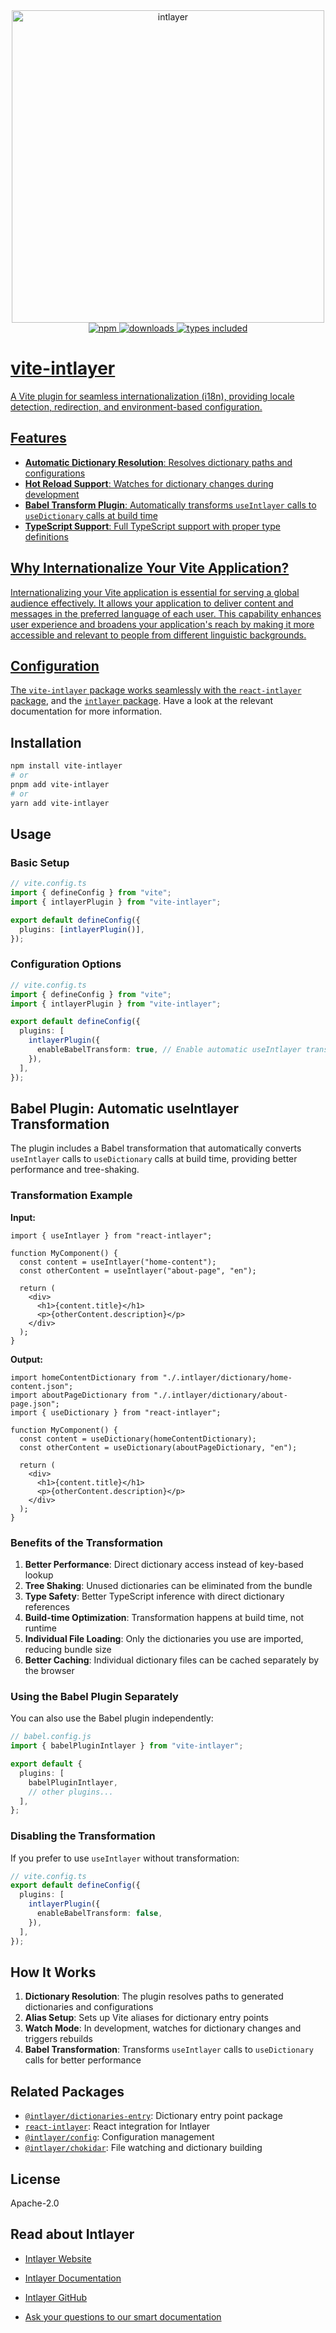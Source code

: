 <div align="center">
  <a href="https://intlayer.org">
    <img src="https://raw.githubusercontent.com/aymericzip/intlayer/572ae9c9acafb74307b81530c1931a8e98990aef/docs/assets/logo.png" width="500" alt="intlayer" />
  </a>
</div>

<div align="center">
  <a href="https://www.npmjs.com/package/vite-intlayer">
    <img alt="npm" src="https://img.shields.io/npm/v/vite-intlayer.svg?labelColor=49516F&color=8994BC" />
  </a>
  <a href="https://npmjs.org/package/vite-intlayer">
    <img alt="downloads" src="https://badgen.net/npm/dm/vite-intlayer?labelColor=49516F&color=8994BC" />
  </a>
  <a href="https://npmjs.org/package/vite-intlayer">
    <img alt="types included" src="https://badgen.net/npm/types/vite-intlayer?labelColor=49516F&color=8994BC" 
  />
</div>

# vite-intlayer

A Vite plugin for seamless internationalization (i18n), providing locale detection, redirection, and environment-based configuration.

## Features

- **Automatic Dictionary Resolution**: Resolves dictionary paths and configurations
- **Hot Reload Support**: Watches for dictionary changes during development
- **Babel Transform Plugin**: Automatically transforms `useIntlayer` calls to `useDictionary` calls at build time
- **TypeScript Support**: Full TypeScript support with proper type definitions

## Why Internationalize Your Vite Application?

Internationalizing your Vite application is essential for serving a global audience effectively. It allows your application to deliver content and messages in the preferred language of each user. This capability enhances user experience and broadens your application's reach by making it more accessible and relevant to people from different linguistic backgrounds.

## Configuration

The `vite-intlayer` package works seamlessly with the [`react-intlayer` package](https://github.com/aymericzip/intlayer/blob/main/docs/en/packages/react-intlayer/index.md), and the [`intlayer` package](https://github.com/aymericzip/intlayer/blob/main/docs/en/packages/intlayer/index.md). Have a look at the relevant documentation for more information.

## Installation

```bash
npm install vite-intlayer
# or
pnpm add vite-intlayer
# or
yarn add vite-intlayer
```

## Usage

### Basic Setup

```ts
// vite.config.ts
import { defineConfig } from "vite";
import { intlayerPlugin } from "vite-intlayer";

export default defineConfig({
  plugins: [intlayerPlugin()],
});
```

### Configuration Options

```ts
// vite.config.ts
import { defineConfig } from "vite";
import { intlayerPlugin } from "vite-intlayer";

export default defineConfig({
  plugins: [
    intlayerPlugin({
      enableBabelTransform: true, // Enable automatic useIntlayer transformation (default: true)
    }),
  ],
});
```

## Babel Plugin: Automatic useIntlayer Transformation

The plugin includes a Babel transformation that automatically converts `useIntlayer` calls to `useDictionary` calls at build time, providing better performance and tree-shaking.

### Transformation Example

**Input:**

```tsx
import { useIntlayer } from "react-intlayer";

function MyComponent() {
  const content = useIntlayer("home-content");
  const otherContent = useIntlayer("about-page", "en");

  return (
    <div>
      <h1>{content.title}</h1>
      <p>{otherContent.description}</p>
    </div>
  );
}
```

**Output:**

```tsx
import homeContentDictionary from "./.intlayer/dictionary/home-content.json";
import aboutPageDictionary from "./.intlayer/dictionary/about-page.json";
import { useDictionary } from "react-intlayer";

function MyComponent() {
  const content = useDictionary(homeContentDictionary);
  const otherContent = useDictionary(aboutPageDictionary, "en");

  return (
    <div>
      <h1>{content.title}</h1>
      <p>{otherContent.description}</p>
    </div>
  );
}
```

### Benefits of the Transformation

1. **Better Performance**: Direct dictionary access instead of key-based lookup
2. **Tree Shaking**: Unused dictionaries can be eliminated from the bundle
3. **Type Safety**: Better TypeScript inference with direct dictionary references
4. **Build-time Optimization**: Transformation happens at build time, not runtime
5. **Individual File Loading**: Only the dictionaries you use are imported, reducing bundle size
6. **Better Caching**: Individual dictionary files can be cached separately by the browser

### Using the Babel Plugin Separately

You can also use the Babel plugin independently:

```ts
// babel.config.js
import { babelPluginIntlayer } from "vite-intlayer";

export default {
  plugins: [
    babelPluginIntlayer,
    // other plugins...
  ],
};
```

### Disabling the Transformation

If you prefer to use `useIntlayer` without transformation:

```ts
// vite.config.ts
export default defineConfig({
  plugins: [
    intlayerPlugin({
      enableBabelTransform: false,
    }),
  ],
});
```

## How It Works

1. **Dictionary Resolution**: The plugin resolves paths to generated dictionaries and configurations
2. **Alias Setup**: Sets up Vite aliases for dictionary entry points
3. **Watch Mode**: In development, watches for dictionary changes and triggers rebuilds
4. **Babel Transformation**: Transforms `useIntlayer` calls to `useDictionary` calls for better performance

## Related Packages

- [`@intlayer/dictionaries-entry`](../dictionaries-entry): Dictionary entry point package
- [`react-intlayer`](../react-intlayer): React integration for Intlayer
- [`@intlayer/config`](../config): Configuration management
- [`@intlayer/chokidar`](../chokidar): File watching and dictionary building

## License

Apache-2.0

## Read about Intlayer

- [Intlayer Website](https://intlayer.org)
- [Intlayer Documentation](https://intlayer.org/doc)
- [Intlayer GitHub](https://github.com/aymericzip/intlayer)

- [Ask your questions to our smart documentation](https://intlayer.org/docchat)
